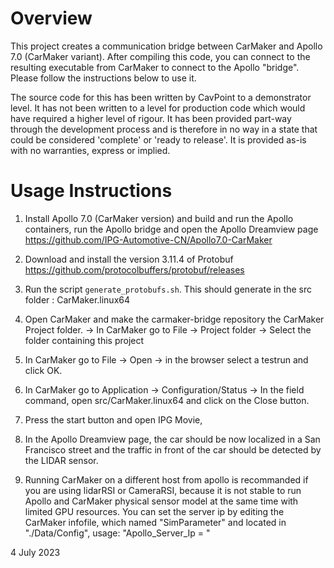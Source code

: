 

# Overview
This project creates a communication bridge between CarMaker and Apollo 7.0 (CarMaker variant).
After compiling this code, you can connect to the resulting executable from CarMaker to connect to the Apollo "bridge".
Please follow the instructions below to use it. 

The source code for this has been written by CavPoint to a demonstrator level. It has not been written to a level for 
production code which would have required a higher level of rigour. It has been provided part-way through the 
development process and is therefore in no way in a state that could be considered 'complete' or 'ready to release'. 
It is provided as-is with no warranties, express or implied.


# Usage Instructions
1. Install Apollo 7.0 (CarMaker version) and build and run the Apollo containers, run the Apollo bridge and open the Apollo Dreamview page https://github.com/IPG-Automotive-CN/Apollo7.0-CarMaker
2. Download and install the version 3.11.4 of Protobuf https://github.com/protocolbuffers/protobuf/releases
3. Run the script `generate_protobufs.sh`. This should generate in the src folder : CarMaker.linux64
4. Open CarMaker and make the carmaker-bridge repository the CarMaker Project folder.
  -> In CarMaker go to File -> Project folder -> Select the folder containing this project
5. In CarMaker go to File -> Open -> in the browser select a testrun and click OK.
6. In CarMaker go to Application -> Configuration/Status -> In the field command, open src/CarMaker.linux64 and click on the Close button.
7. Press the start button and open IPG Movie,
8. In the Apollo Dreamview page, the car should be now localized in a San Francisco street and the traffic in front of the car should be detected by the LIDAR sensor.

9. Running CarMaker on a different host from apollo is recommanded if you are using lidarRSI or CameraRSI, because it is not stable to run Apollo and CarMaker physical sensor model at the same time with limited GPU resources. You can set the server ip by editing the CarMaker infofile, which named "SimParameter" and located in "./Data/Config", usage:  "Apollo_Server_Ip = <ip address>"



4 July 2023


